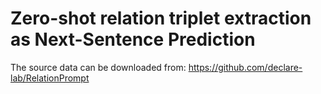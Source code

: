 #  Zero-shot relation triplet extraction as Next-Sentence Prediction

The source data can be downloaded from: https://github.com/declare-lab/RelationPrompt